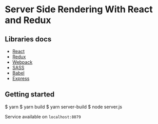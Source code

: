 # Server Side Rendering With React and Redux

## Libraries docs

- [React](https://reactjs.org/)
- [Redux](https://redux.js.org/introduction)
- [Webpack](https://webpack.js.org/)
- [SASS](https://sass-lang.com/guide)
- [Babel](https://babeljs.io)
- [Express](http://expressjs.com/)

## Getting started

$ yarn 
$ yarn build
$ yarn server-build
$ node server.js

Service available on `localhost:8079`
